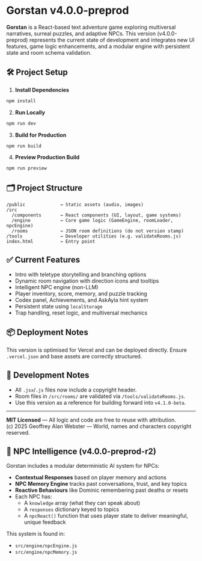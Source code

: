 # Gorstan v4.0.0-preprod

**Gorstan** is a React-based text adventure game exploring multiversal narratives, surreal puzzles, and adaptive NPCs. This version (v4.0.0-preprod) represents the current state of development and integrates new UI features, game logic enhancements, and a modular engine with persistent state and room schema validation.

## 🛠 Project Setup

1. **Install Dependencies**
```bash
npm install
```

2. **Run Locally**
```bash
npm run dev
```

3. **Build for Production**
```bash
npm run build
```

4. **Preview Production Build**
```bash
npm run preview
```

## 🗂 Project Structure

```
/public             → Static assets (audio, images)
/src
  /components       → React components (UI, layout, game systems)
  /engine           → Core game logic (GameEngine, roomLoader, npcEngine)
  /rooms            → JSON room definitions (do not version stamp)
/tools              → Developer utilities (e.g. validateRooms.js)
index.html          → Entry point
```

## ✅ Current Features

- Intro with teletype storytelling and branching options
- Dynamic room navigation with direction icons and tooltips
- Intelligent NPC engine (non-LLM)
- Player inventory, score, memory, and puzzle tracking
- Codex panel, Achievements, and AskAyla hint system
- Persistent state using `localStorage`
- Trap handling, reset logic, and multiversal mechanics

## 📦 Deployment Notes

This version is optimised for Vercel and can be deployed directly.
Ensure `.vercel.json` and base assets are correctly structured.

## 🧠 Development Notes

- All `.jsx`/`.js` files now include a copyright header.
- Room files in `/src/rooms/` are validated via `/tools/validateRooms.js`.
- Use this version as a reference for building forward into `v4.1.0-beta`.

---

**MIT Licensed** — All logic and code are free to reuse with attribution.  
(c) 2025 Geoffrey Alan Webster — World, names and characters copyright reserved.


## 🤖 NPC Intelligence (v4.0.0-preprod-r2)

Gorstan includes a modular deterministic AI system for NPCs:
- **Contextual Responses** based on player memory and actions
- **NPC Memory Engine** tracks past conversations, trust, and key topics
- **Reactive Behaviours** like Dominic remembering past deaths or resets
- Each NPC has:
  - A `knowledge` array (what they can speak about)
  - A `responses` dictionary keyed to topics
  - A `npcReact()` function that uses player state to deliver meaningful, unique feedback

This system is found in:
- `src/engine/npcEngine.js`
- `src/engine/npcMemory.js`
